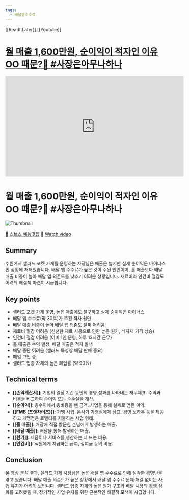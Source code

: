 ```yaml
---
tags:
  - 배달앱수수료
---
```


[[ReadItLater]] [[Youtube]]

# [월 매출 1,600만원, 순이익이 적자인 이유 OO 때문?🛵 #사장은아무나하나](https://www.youtube.com/watch?v=FhnNbc5A3Dk)

<iframe width="560" height="315" src="https://www.youtube-nocookie.com/embed/FhnNbc5A3Dk" title="YouTube video player" frameborder="0" allow="accelerometer; autoplay; clipboard-write; encrypted-media; gyroscope; picture-in-picture" allowfullscreen></iframe>


# 월 매출 1,600만원, 순이익이 적자인 이유 OO 때문?🛵 #사장은아무나하나

![Thumbnail](https://img.youtube.com/vi/FhnNbc5A3Dk/maxresdefault.jpg)

👤 [스브스 예능맛집](https://www.youtube.com/channel/UCnx4Fi4cmkLGDiFfZ311wWw)  🔗 [Watch video](https://www.youtube.com/watch?v=FhnNbc5A3Dk)
## Summary
수원에서 샐러드 포켓 가게를 운영하는 사장님은 매출은 높지만 실제 순이익은 마이너스인 상황에 처해있습니다. 배달 앱 수수료가 높은 것이 주된 원인이며, 홀 매출보다 배달 매출 비중이 높아 배달 앱 의존도를 낮추기 어려운 상황입니다. 재료비와 인건비 절감도 어려워 해결책 마련이 시급합니다.
## Key points
- 샐러드 포켓 가게 운영, 높은 매출에도 불구하고 실제 순이익은 마이너스
- 배달 앱 수수료(약 30%)가 주된 적자 원인
- 배달 매출 비중이 높아 배달 앱 의존도 탈피 어려움
- 재료비 절감 어려움 (신선한 재료 사용으로 인한 높은 원가, 식자재 가격 상승)
- 인건비 절감 어려움 (이미 1인 운영, 하루 13시간 근무)
- 홀 매출은 수익 발생, 배달 매출은 적자 발생
- 배달 중단 어려움 (샐러드 특성상 배달 판매 중요)
- 폐업 고민 중
- 샐러드 업종 자체의 높은 폐업률 (약 90%)
## Technical terms
- **[[손익계산서]]**: 기업의 일정 기간 동안의 경영 성과를 나타내는 재무제표. 수익과 비용을 비교하여 순이익 또는 순손실을 계산.
- **[[순이익]]**: 총수익에서 총비용을 뺀 금액. 사업을 통해 실제로 얻은 이익.
- **[[FMB (프랜차이즈)]]**: 가맹 사업. 본사가 가맹점에게 상표, 경영 노하우 등을 제공하고 가맹점은 로열티를 지불하는 사업 형태.
- **[[홀 매출]]**: 매장에 직접 방문한 손님에게 발생하는 매출.
- **[[배달 매출]]**: 배달을 통해 발생하는 매출.
- **[[원가]]**: 제품이나 서비스를 생산하는 데 드는 비용.
- **[[인건비]]**: 직원에게 지급하는 급여, 상여금 등의 비용.
## Conclusion
본 영상 분석 결과, 샐러드 가게 사장님은 높은 배달 앱 수수료로 인해 심각한 경영난을 겪고 있습니다.  배달 매출 의존도가 높은 상황에서 배달 앱 수수료 문제 해결 없이는 사업 유지가 어려워 보입니다. 샐러드 업종 자체의 높은 원가 구조와 배달 시장의 경쟁 심화를 고려했을 때,  장기적인 사업 유지를 위한 근본적인 해결책 모색이 시급합니다.